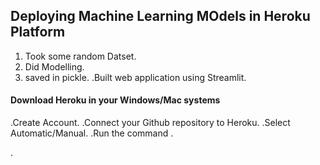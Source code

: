 ##  Deploying Machine Learning MOdels in Heroku Platform
1. Took some random Datset.
2. Did Modelling.
3. saved in pickle.
.Built web application using Streamlit.
#### Download Heroku in your Windows/Mac systems
.Create Account.
.Connect your Github repository to Heroku.
.Select Automatic/Manual.
.Run the command .

.

